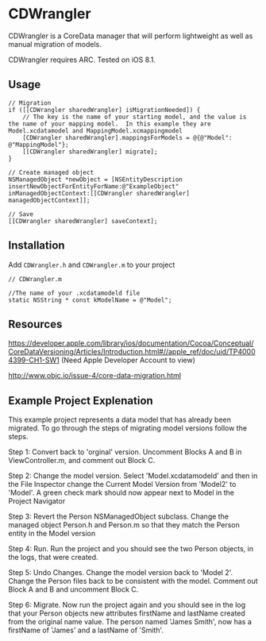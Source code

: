# CDWrangler
CDWrangler is a CoreData manager that will perform lightweight as well as manual migration of models.

CDWrangler requires ARC.  Tested on iOS 8.1.

## Usage

``` objc
// Migration
if ([[CDWrangler sharedWrangler] isMigrationNeeded]) {
    // The key is the name of your starting model, and the value is the name of your mapping model.  In this example they are Model.xcdatamodel and MappingModel.xcmappingmodel
    [CDWrangler sharedWrangler].mappingsForModels = @{@"Model": @"MappingModel"};
    [[CDWrangler sharedWrangler] migrate];
}

// Create managed object
NSManagedObject *newObject = [NSEntityDescription insertNewObjectForEntityForName:@"ExampleObject" inManagedObjectContext:[[CDWrangler sharedWrangler] managedObjectContext]];

// Save
[[CDWrangler sharedWrangler] saveContext];
```

## Installation 

Add `CDWrangler.h` and `CDWrangler.m` to your project

``` objc
// CDWrangler.m

//The name of your .xcdatamodeld file
static NSString * const kModelName = @"Model";
```

## Resources

https://developer.apple.com/library/ios/documentation/Cocoa/Conceptual/CoreDataVersioning/Articles/Introduction.html#//apple_ref/doc/uid/TP40004399-CH1-SW1 (Need Apple Developer Account to view)

http://www.objc.io/issue-4/core-data-migration.html


## Example Project Explenation

This example project represents a data model that has already been migrated.  To go through the steps of migrating model versions follow the steps.

Step 1: Convert back to 'orginal' version.  Uncomment Blocks A and B in ViewController.m, and comment out Block C.

Step 2: Change the model version.  Select 'Model.xcdatamodeld' and then in the File Inspector change the Current Model Version from 'Model2' to 'Model'. A green check mark should now appear next to Model in the Project Navigator

Step 3: Revert the Person NSManagedObject subclass.  Change the managed object Person.h and Person.m so that they match the Person entity in the Model version

Step 4: Run.  Run the project and you should see the two Person objects, in the logs, that were created.

Step 5: Undo Changes.  Change the model version back to 'Model 2'.  Change the Person files back to be consistent with the model.  Comment out Block A and B and uncomment Block C.

Step 6: Migrate. Now run the project again and you should see in the log that your Person objects new attributes firstName and lastName created from the original name value. The person named 'James Smith', now has a firstName of 'James' and a lastName of 'Smith'.
